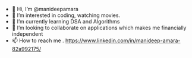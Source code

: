 - 👋 Hi, I’m @manideepamara
- 👀 I’m interested in coding, watching movies.
- 🌱 I’m currently learning DSA and Algorithms
- 💞️ I’m looking to collaborate on applications which makes me financially independent
- 📫 How to reach me . https://www.linkedin.com/in/manideep-amara-82a992175/

<!---
manideepamara/manideepamara is a ✨ special ✨ repository because its `README.md` (this file) appears on your GitHub profile.
You can click the Preview link to take a look at your changes.
--->
